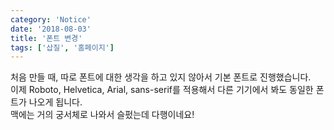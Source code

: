 ```yaml
---
category: 'Notice'
date: '2018-08-03'
title: '폰트 변경'
tags: ['삽질', '홈페이지']
---
```


처음 만들 때, 따로 폰트에 대한 생각을 하고 있지 않아서 기본 폰트로 진행했습니다.  
이제 Roboto, Helvetica, Arial, sans-serif를 적용해서 다른 기기에서 봐도 동일한 폰트가 나오게 됩니다.  
맥에는 거의 궁서체로 나와서 슬펐는데 다행이네요!
